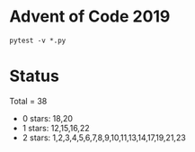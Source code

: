 Advent of Code 2019
===================

```pytest -v *.py```

Status
======

Total = 38

- 0 stars: 18,20
- 1 stars: 12,15,16,22
- 2 stars: 1,2,3,4,5,6,7,8,9,10,11,13,14,17,19,21,23
